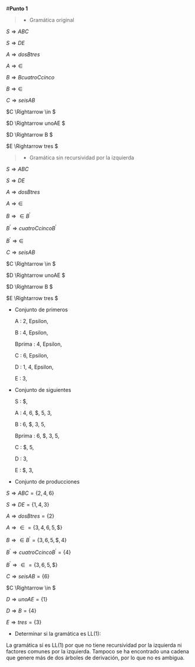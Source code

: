 #**Punto 1**

>* Gramática original

$S \Rightarrow ABC$

$S \Rightarrow DE$

$A \Rightarrow dosBtres$

$A \Rightarrow \in$

$B \Rightarrow BcuatroCcinco$

$B \Rightarrow \in$

$C \Rightarrow seisAB$

$C \Rightarrow \in $

$D \Rightarrow unoAE $

$D \Rightarrow B $

$E \Rightarrow tres $

>* Gramática sin recursividad por la izquierda

$S \Rightarrow ABC$

$S \Rightarrow DE$

$A \Rightarrow dosBtres$

$A \Rightarrow \in$

$B \Rightarrow \in B^\prime$

$B^\prime \Rightarrow cuatroCcincoB^\prime$

$B^\prime \Rightarrow \in$

$C \Rightarrow seisAB$

$C \Rightarrow \in $

$D \Rightarrow unoAE $

$D \Rightarrow B $

$E \Rightarrow tres $

* Conjunto de primeros
     

    A  :  2, Epsilon, 

    B  :  4, Epsilon, 

    Bprima  :  4, Epsilon, 

    C  :  6, Epsilon, 

    D  :  1, 4, Epsilon, 

    E  :  3, 

* Conjunto de siguientes

    S  :  \$, 

    A  :  4, 6, \$, 5, 3, 

    B  :  6, \$, 3, 5, 

    Bprima  :  6, \$, 3, 5, 

    C  :  \$, 5, 

    D  :  3, 

    E  :  \$, 3,

* Conjunto de producciones


$S \Rightarrow ABC = \{2, 4, 6\}$

$S \Rightarrow DE = \{1, 4, 3\}$

$A \Rightarrow dosBtres = \{2\}$

$A \Rightarrow \in = \{3, 4, 6, 5, \$ \}$

$B \Rightarrow \in B^\prime = \{3, 6, 5, \$, 4 \}$

$B^\prime \Rightarrow cuatroCcinco B^\prime = \{4\}$

$B^\prime \Rightarrow \in = \{3, 6, 5, \$ \}$ 

$C \Rightarrow seisAB = \{6\}$

$C \Rightarrow \in $

$D \Rightarrow unoAE = \{1\}$

$D \Rightarrow B = \{4\}$

$E \Rightarrow tres = \{3\}$


* Determinar si la gramática es LL(1):

La gramática sí es LL(1) por que no tiene recursividad por la izquierda ni factores comunes por la izquierda. Tampoco se ha encontrado una cadena que genere más de dos árboles de derivación, por lo que no es ambigua.
